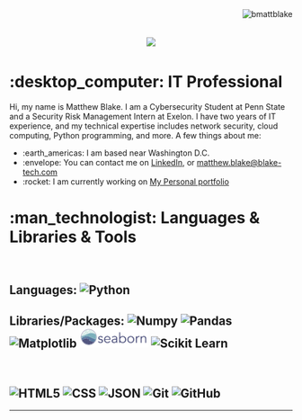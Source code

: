 <img align="right" src="https://visitor-badge.laobi.icu/badge?page_id=bmattblake.bmattblake" alt="bmattblake">    

<h1 align="center">
  <a href="https://git.io/typing-svg">
    <img src="https://readme-typing-svg.herokuapp.com/?lines=Hi!+%F0%9F%91%8B+I'm+Matthew!;Nice+to+meet+you!!&center=true&size=30">
  </a>
</h1>
   <h1>	:desktop_computer: IT Professional</h1>
<p>
  Hi, my name is Matthew Blake. I am a Cybersecurity Student at Penn State and a Security Risk Management Intern at Exelon. I have two years of IT experience, and my technical expertise includes network security, cloud computing, Python programming, and more. 
<be>
A few things about me:
  <ul>
    <li> :earth_americas: I am based near Washington D.C.</li>
    <li> :envelope: You can contact me on <a href="https://www.linkedin.com/in/matthew-at-psu/"> LinkedIn</a>, or <a href="mailto:matthew.blake@blake-tech.com"> matthew.blake@blake-tech.com</a></li>
    <li> :rocket: I am currently working on <a href="https://github.com/bmattblake/personal-portfolio">My Personal portfolio</a></li>
  </ul>

<h1> :man_technologist: Languages & Libraries & Tools</h2><br>
<h2>
  Languages: <img title="Python" height="35" src="images/python-original.svg">
</h2>
<be>
<h2>
  Libraries/Packages:
  <img title="Numpy" height="35" src="images/numpy.svg">
  <img title="Pandas" height="35" src="images/pandas.svg">
  <img title="Matplotlib" height="35" src="images/matplotlib.svg">
  <img title="Seaborn" height="35" src="images/seaborn.svg">
  <img title="Scikit Learn" height="35" src="images/Scikit_learn.svg">
</h2>
<br>
  <h2>
    <img title="HTML5" height="35" src="images/html5.svg">
    <img title="CSS" height="35" src="images/css.svg">
    <img title="JSON" height="35" src="images/json.svg">
    <img title="Git" height="35" src="images/git-original.svg">
    <img title="GitHub" height="35" src="images/github.svg">
  </h2>


<hr>
